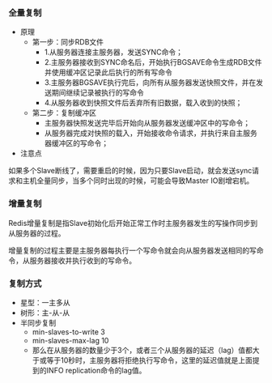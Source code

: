 ### 全量复制
- 原理
  - 第一步：同步RDB文件
    - 1.从服务器连接主服务器，发送SYNC命令； 
    - 2.主服务器接收到SYNC命名后，开始执行BGSAVE命令生成RDB文件并使用缓冲区记录此后执行的所有写命令
    - 3.主服务器BGSAVE执行完后，向所有从服务器发送快照文件，并在发送期间继续记录被执行的写命令
    - 4.从服务器收到快照文件后丢弃所有旧数据，载入收到的快照； 
  - 第二步：复制缓冲区
    - 主服务器快照发送完毕后开始向从服务器发送缓冲区中的写命令；
    - 从服务器完成对快照的载入，开始接收命令请求，并执行来自主服务器缓冲区的写命令；
- 注意点

如果多个Slave断线了，需要重启的时候，因为只要Slave启动，就会发送sync请求和主机全量同步，当多个同时出现的时候，可能会导致Master IO剧增宕机。

### 增量复制

Redis增量复制是指Slave初始化后开始正常工作时主服务器发生的写操作同步到从服务器的过程。 

增量复制的过程主要是主服务器每执行一个写命令就会向从服务器发送相同的写命令，从服务器接收并执行收到的写命令。



### 复制方式

- 星型：一主多从
- 树形：主-从-从
- 半同步复制
  - min-slaves-to-write 3
  - min-slaves-max-lag 10
  - 那么在从服务器的数量少于3个，或者三个从服务器的延迟（lag）值都大于或等于10秒时，主服务器将拒绝执行写命令，这里的延迟值就是上面提到的INFO replication命令的lag值。

